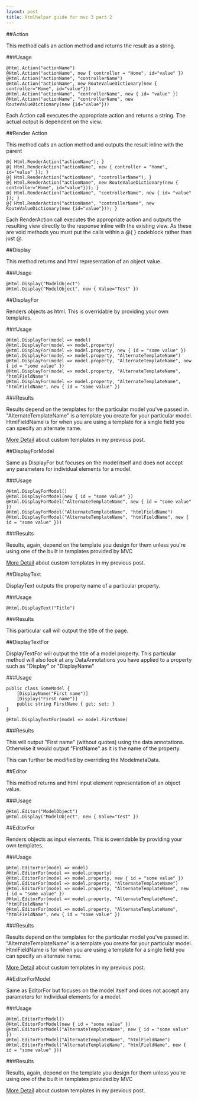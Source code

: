 ```yaml
---
layout: post
title: Htmlhelper guide for mvc 3 part 2
---
```


##Action

This method calls an action method and returns the result as a string. 

###Usage

    @Html.Action("actionName")
    @Html.Action("actionName", new { controller = "Home", id="value" })
    @Html.Action("actionName", "controllerName")
    @Html.Action("actionName", new RouteValueDictionary(new { controller="Home", id="value"}))
    @Html.Action("actionName", "controllerName", new { id= "value" })
    @Html.Action("actionName", "controllerName", new RouteValueDictionary(new {id="value"}))


Each Action call executes the appropriate action and returns a string. The actual output is dependent on the view.

##Render Action

This method calls an action method and outputs the result inline with the parent

    @{ Html.RenderAction("actionName"); }
    @{ Html.RenderAction("actionName", new { controller = "Home", id="value" }); }
    @{ Html.RenderAction("actionName", "controllerName"); }
    @{ Html.RenderAction("actionName", new RouteValueDictionary(new { controller="Home", id="value"})); }
    @{ Html.RenderAction("actionName", "controllerName", new { id= "value" }); }
    @{ Html.RenderAction("actionName", "controllerName", new RouteValueDictionary(new {id="value"})); }


Each RenderAction call executes the appropriate action and outputs the resulting view directly to the response inline with the existing view. As these are void methods you must put the calls within a @{ } codeblock rather than just @.

##Display

This method returns and html representation of an object value.

###Usage

    @Html.Display("ModelObject")
    @Html.Display("ModelObject", new { Value="Test" })


##DisplayFor

Renders objects as html. This is overridable by providing your own templates.

###Usage

    @Html.DisplayFor(model => model)
    @Html.DisplayFor(model => model.property)
    @Html.DisplayFor(model => model.property, new { id = "some value" })
    @Html.DisplayFor(model => model.property, "AlternateTemplateName")
    @Html.DisplayFor(model => model.property, "AlternateTemplateName", new { id = "some value" })
    @Html.DisplayFor(model => model.property, "AlternateTemplateName", "htmlFieldName")
    @Html.DisplayFor(model => model.property, "AlternateTemplateName", "htmlFieldName", new { id = "some value" })


###Results

Results depend on the templates for the particular model you've passed in. "AlternateTemplateName" is a template you create for your particular model. HtmlFieldName is for when you are using a template for a single field you can specify an alternate name.

<a href='http://buildstarted.com/2010/09/10/overriding-displayfor-and-editorfor-to-create-custom-outputs-for-mvc/'>More Detail</a> about custom templates in my previous post.

##DisplayForModel

Same as DisplayFor but focuses on the model itself and does not accept any parameters for individual elements for a model.

###Usage

    @Html.DisplayForModel()
    @Html.DisplayForModel(new { id = "some value" })
    @Html.DisplayForModel("AlternateTemplateName", new { id = "some value" })
    @Html.DisplayForModel("AlternateTemplateName", "htmlFieldName")
    @Html.DisplayForModel("AlternateTemplateName", "htmlFieldName", new { id = "some value" }))


###Results

Results, again, depend on the template you design for them unless you're using one of the built in templates provided by MVC

<a href='http://buildstarted.com/2010/09/10/overriding-displayfor-and-editorfor-to-create-custom-outputs-for-mvc/'>More Detail</a> about custom templates in my previous post.

##DisplayText

DisplayText outputs the property name of a particular property.

###Usage

    @Html.DisplayText("Title")

###Results

This particular call will output the title of the page.

##DisplayTextFor

DisplayTextFor will output the title of a model property. This particular method will also look at any DataAnnotations you have applied to a property such as "Display" or "DisplayName"

###Usage

    public class SomeModel {
        [DisplayName("First name")]
        [Display("First name")]
        public string FirstName { get; set; }
    }

    @Html.DisplayTextFor(model => model.FirstName)


###Results

This will output "First name" (without quotes) using the data annotations. Otherwise it would output "FirstName" as it is the name of the property.

This can further be modified by overriding the ModelmetaData.

##Editor

This method returns and html input element representation of an object value.

###Usage

    @Html.Editor("ModelObject")
    @Html.Display("ModelObject", new { Value="Test" })


##EditorFor

Renders objects as input elements. This is overridable by providing your own templates.

###Usage

    @Html.EditorFor(model => model)
    @Html.EditorFor(model => model.property)
    @Html.EditorFor(model => model.property, new { id = "some value" })
    @Html.EditorFor(model => model.property, "AlternateTemplateName")
    @Html.EditorFor(model => model.property, "AlternateTemplateName", new { id = "some value" })
    @Html.EditorFor(model => model.property, "AlternateTemplateName", "htmlFieldName")
    @Html.EditorFor(model => model.property, "AlternateTemplateName", "htmlFieldName", new { id = "some value" })


###Results

Results depend on the templates for the particular model you've passed in. "AlternateTemplateName" is a template you create for your particular model. HtmlFieldName is for when you are using a template for a single field you can specify an alternate name.

<a href='http://buildstarted.com/2010/09/10/overriding-displayfor-and-editorfor-to-create-custom-outputs-for-mvc/'>More Detail</a> about custom templates in my previous post.

##EditorForModel

Same as EditorFor but focuses on the model itself and does not accept any parameters for individual elements for a model.

###Usage

    @Html.EditorForModel()
    @Html.EditorForModel(new { id = "some value" })
    @Html.EditorForModel("AlternateTemplateName", new { id = "some value" })
    @Html.EditorForModel("AlternateTemplateName", "htmlFieldName")
    @Html.EditorForModel("AlternateTemplateName", "htmlFieldName", new { id = "some value" }))


###Results

Results, again, depend on the template you design for them unless you're using one of the built in templates provided by MVC

<a href='http://buildstarted.com/2010/09/10/overriding-displayfor-and-editorfor-to-create-custom-outputs-for-mvc/'>More Detail</a> about custom templates in my previous post.